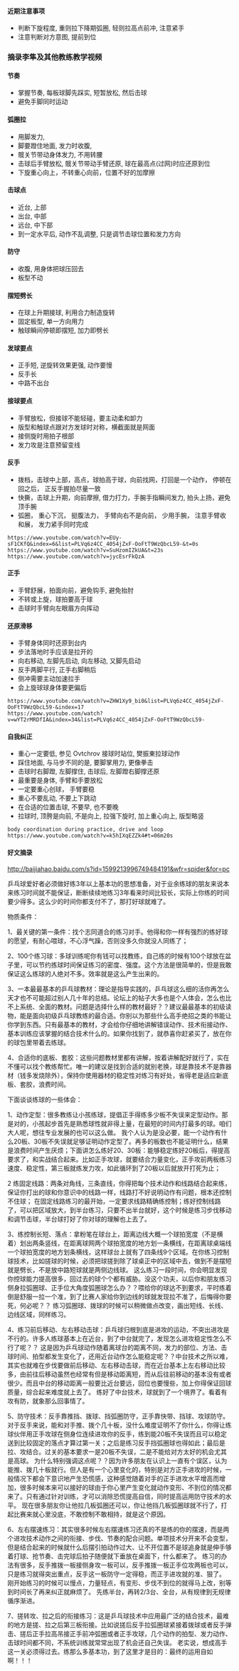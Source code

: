 #### 近期注意事项
- 判断下旋程度, 重则拉下降期弧圈, 轻则拉高点前冲, 注意紧手
- 注意判断对方意图, 提前到位

### 摘录李隼及其他教练教学视频

#### 节奏
- 掌握节奏, 每板球脚先踩实, 短暂放松, 然后击球
- 避免手脚同时运动

#### 弧圈拉
- 用脚发力, 
- 脚要蹬住地面, 发力时收腹, 
- 髋关节带动身体发力, 不用转腰
- 击球后手臂放松, 髋关节带动手臂还原, 球在最高点(过网)时应还原到位
- 下旋重心向上，不转重心向前，位置不好的加摩擦 

#### 击球点
- 近台, 上部
- 出台, 中部
- 远台, 中下部
- 到一定水平后, 动作不乱调整, 只是调节击球位置和发力方向

#### 防守
- 收腹, 用身体把球压回去
- 板型不动

#### 摆短劈长
- 在球上升期接球, 利用合力制造旋转 
- 固定板型, 单一方向用力
- 触球瞬间停顿即摆短, 加力即劈长

#### 发球要点
- 正手短, 逆旋转效果更强, 动作要慢
- 反手长
- 中路不出台

#### 接球要点
- 手臂放松，但接球不能轻碰，要主动柔和卸力
- 版型和触球点跟对方发球时对称，横截面就是网面
- 接侧旋时用拍子根部
- 发力攻是注意预留变线


#### 反手
- 拨档，击球中上部，高点，球拍高于球，向前找网，打回是一个动作， 停顿在回之后， 正反手握拍尽量一致
- 快撕，击球上升期，向前摩擦, 借力打力，手腕手指瞬间发力, 拍头上扬，避免顶手腕
- 弧圈， 重心下沉， 挺腹法力， 手臂向右不是向前， 少用手腕， 注意手臂收和展， 发力紧手同时完成
```
https://www.youtube.com/watch?v=EUy-sF1CKfQ&index=6&list=PLVq6z4CC_4054jZxF-OoFtT9WzQbcL59-&t=0s
https://www.youtube.com/watch?v=SuHzomIZkUA&t=23s  
https://www.youtube.com/watch?v=jycEsrFkQzA  
```

#### 正手
- 手臂舒展，拍面向前，避免钩手, 避免抬肘
- 不转或上旋，球拍要高于球
- 击球时手臂向左眼眉方向挥动

#### 还原滑移 
- 手臂身体同时还原到台内
- 步法落地时手应该是拉开的
- 向右移动, 左脚先启动, 向左移动, 又脚先启动
- 反手两脚平行, 正手右脚稍后
- 侧冲需要主动加速拉手
- 会上旋球球身体要更偏后
```
https://www.youtube.com/watch?v=ZHW1Xy9_bi0&list=PLVq6z4CC_4054jZxF-OoFtT9WzQbcL59-&index=17
https://www.youtube.com/watch?v=wYT2rMRDfIA&index=34&list=PLVq6z4CC_4054jZxF-OoFtT9WzQbcL59-
```


#### 自我纠正
- 重心一定要低, 参见 Ovtchrov 接球时站位, 樊振東拉球动作
- 踩住地面, 与马步不同的是, 要脚掌用力, 更像拳击
- 击球时右脚蹬, 左脚撑住, 击球后, 左脚蹬右脚撑还原
- 最重要是身体, 手臂和手要放松
- 一定要重心创球， 手臂要稳
- 重心不要乱动, 不要上下跳动
- 在合适的位置击球, 不要早, 也不要晚
- 拉球时, 顶胯是向前, 不是向上, 拉强下旋时, 加上重心向上, 版型略竖
```
body coordination during practice, drive and loop
https://www.youtube.com/watch?v=k5hIXqEZZk4#t=06m20s
```


#### 好文摘录

http://baijiahao.baidu.com/s?id=1599213996749484191&wfr=spider&for=pc

乒乓球爱好者必须做好练3年以上基本功的思想准备，对于业余练球的朋友来说本来练习时间就不能保证，断断续续地练习3年看来时间比较长，实际上你练的时间要少得多。这么少的时间你都支付不了，那打好球就难了。

物质条件：

1、最关键的第一条件：找个志同道合的练习对手。他得和你一样有强烈的练好球的愿望，有耐心喂球，不心浮气躁，否则没多久你就没人同练了；

2、100个练习球：多球训练呢你有钱可以找教练，自己练的时候有100个球放在盆子里，可以节约拣球时间保证练习的密度、强度。这个方法是很简单的，但是我敢保证这么练球的人绝对不多。效率就是这么产生出来的。

3、一本最最基本的乒乓球教材：理论是指导实践的，乒乓球这么细的活你再怎么天才也不可能超过别人几十年的总结。论坛上的帖子大多也是个人体会，怎么也比不上系统、全面的教材。问题是选择什么样的教材最好？？建议最最基本的初级读物，能是面向初级乒乓球教练的最合适。你别以为那些什么高手绝招之类的书能让你学到东西。只有最基本的教材，才会给你仔细地讲解错误动作、技术衔接动作、基本训练应该掌握的结合技术什么的。如果你找到了，就恭喜你赶紧买了，放在你的球包里带着去练球。

4、合适你的底板、套胶：这些问题教材里都有讲解，按着讲解配好就行了，实在不懂可以找个教练帮忙。唯一的建议是找到合适的就别老换，球是靠技术不是靠器材（钱多发烧除外），保持你使用器材的稳定性对练习有好处，省得老是适应新底板、套胶，浪费时间。

下面谈谈练球的一些体会：

1、动作定型：很多教练让小孩练球，提倡正手得练多少板不失误来定型动作。那是对的，小孩起步首先是熟悉球性就非得上量，在最短的时间内打最多的球。咱们大人呢，想往专业发展的也可以这么做。 我个人认为是没必要，能一个动作有什么20板、30板不失误就足够证明动作定型了。再多的板数也不能证明什么，结果是浪费时间产生厌烦；下面讲怎么练好20、30板：能够稳定练好20板后，得提高要求了，和实战结合起来。比如正手攻球，就要结合力量变化，正手攻前两板练习速度、稳定性，第三板就练发力攻，如此循环到了20板以后就放开打死为止；

2 练固定线路：两条对角线，三条直线，你得把每个技术动作和线路结合起来练，保证你打出的球和你意识中的线路一样，线路打不好说明动作有问题，根本还控制不住球； 在固定线路练习的最开始，一定要求线路精确练控制；练好控制线路了，可以把区域放大，到半台练习，只要不出半台就好，这个时候是练习步伐移动和调节击球，半台球打好了你对球的理解也上去了。

3、练控制长短、落点：拿粉笔在球台上，距离边线大概一个球拍宽度（不是横着）划出两条竖线，在距离球网两个球拍宽度的地方划一条横线，在距离球桌端线一个球拍宽度的地方划条横线，这样球台上就有了四条线9个区域。在你练习控制球技术，比如搓球的时候，必须把球搓到除了球桌正中的区域中去，做到不是摆短就是劈长，不是放中路短球就是两侧边线球。 这么练习一段时间，你会明显发现你控球能力提高很多，回过去的球个个都有威胁。没这个功夫，以后你和朋友练习侧身拉弧圈球、正手位大角度弧圈球怎么办？？喂给你的球达不到要求，平时练着倒是舒服一拉一个准，到了比赛人家给你到边线的球就发现拉不准了，后悔得你要死，何必呢？？ 练习弧圈球、拨球的时候可以稍微做点改变，画出短线、长线、边线区域，同样练习。

4、练习前后移动、左右移动击球：乒乓球归根到底是进攻的运动，不突出进攻是不行的。许多人练球基本上在近台，到了中台就完了，发现怎么进攻稳定性怎么不行了呢？？ 这是因为乒乓球动作随着离球台的距离不同，发力的部位、方法、击球时间、拍型都发生变化了，还用近台动作怎么能稳定呢？？中台技术之所以难，其实也就难在步伐要做前后移动、左右移动击球，而在近台基本上左右移动比较多，由前往后移动虽然也经常有但是移动距离短，而从后往前移动的基本没有或者很少。而且中台的移动距离一般要比近台要远，回位也要慢些，加上你得保证回球质量，综合起来难度就上去了。 练好了中台技术，球就到了一个境界了。看着有攻有防，就象那么回事情了。

5、防守技术：反手靠推挡、拨球、挡弧圈防守，正手靠快带、挡球、攻球防守。对于反手来说，能和对手推、拨个几十板，没什么难度证明不了你什么，你得让练球伙伴用正手攻球在侧身位连续进攻你的反手，练到能20板不失误而且可以稳定送到比较固定的落点才算过第一关；之后是练习反手挡弧圈球也得如此；最后是拉、攻结合。过关的基本要求一是20板不失误，二是不能给对方太好的机会尤其是高球。 为什么特别强调这点呢？？因为许多朋友在认识上一直有个误区，认为能推、拨几十板就行。但人是有一个心里变化的，特别是对方正手进攻的时候，一般情况下都会下意识地产生恐慌感，这种感觉随着对手的正手进攻水平增高而增加，很多时候本来可以接好的球由于你心里产生变化就动作变形、不到位的情况都来了。只有通过针对训练，才可以消除恐慌提高自信，同时提高运用防守技术的水平。 现在很多朋友你让他拉几板弧圈还可以，你让他挡几板弧圈球就不行了，打起比赛来就心里没底，不敢控制不敢相持，就是这个原因。

6、左右摆速练习：其实很多时候左右摆速练习还真的不是练的你的摆速，而是两个进攻技术动作之间的衔接、步伐、节奏的配合问题。单项技术分开来不会变型，但是结合起来的时候就什么后摆引拍动作过大、让不开位置不是球追身就是伸手够着打球、抢节奏、击完球后拍子随便就下垂放在桌面下，什么都来了。 练习的办法有很多，反手推拨一板接侧身攻一板可以，反手推拨一板正手位攻两板也可以，只是练习就得突出重点，反手这一板防守一定得稳，而正手进攻就的准、狠了。 刚开始练习的时候可以慢点，力量轻点，有变形、步伐不到位的就得马上改，别等到时间长了再来纠正就麻烦了。 先练半台，再转2/3台、全台，从有规律到无规律循序渐进。

7、搓转攻、拉之后的衔接练习：这是乒乓球技术中应用最广泛的结合技术，最难的地方是搓、拉之后第三板衔接。比如说搓后反手拉弧圈球紧接着拨球或者反手弹击、搓后正手拉高吊接正手前冲弧圈或者正手攻球，几个动作的拍型、发力动作、击球时间都不同，不系统训练就常常出现了机会还自己失误。 老实说，想成高手这一关必须得过去。练那么多基本功，到了这里才是目的：最终的运用自如啊！！！
